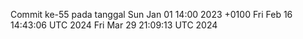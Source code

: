 Commit ke-55 pada tanggal Sun Jan 01 14:00 2023 +0100
Fri Feb 16 14:43:06 UTC 2024
Fri Mar 29 21:09:13 UTC 2024
